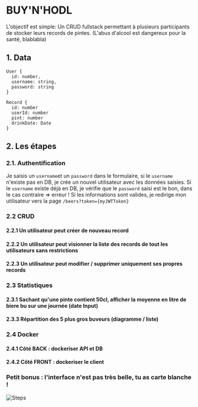 # BUY'N'HODL

L'objectif est simple: Un CRUD fullstack permettant à plusieurs participants de stocker leurs records de pintes.
(L'abus d'alcool est dangereux pour la santé, blablabla)

## 1. Data

```
User {
  id: number,
  username: string,
  password: string
}

Record {
  id: number
  userId: number
  pint: number
  drinkDate: Date
}
```

## 2. Les étapes

### 2.1. Authentification

Je saisis un `username`et un `password` dans le formulaire, si le `username` n'existe pas en DB, je crée un nouvel utilisateur avec les données saisies. Si le `username` existe déjà en DB, je vérifie que le `password` saisi est le bon, dans le cas contraire => erreur ! Si les informations sont valides, je redirige mon utilisateur vers la page `/beers?token={myJWTToken}`

### 2.2 CRUD

#### 2.2.1 Un utilisateur peut créer de nouveau record

#### 2.2.2 Un utilisateur peut visionner la liste des records de tout les utilisateurs sans restrictions

#### 2.2.3 Un utilisateur peut modifier / supprimer uniquement ses propres records

### 2.3 Statistiques

#### 2.3.1 Sachant qu'une pinte contient 50cl, afficher la moyenne en litre de biere bu sur une journée (date Input)

#### 2.3.3 Répartition des 5 plus gros buveurs (diagramme / liste)

### 2.4 Docker

#### 2.4.1 Côté BACK : dockeriser API et DB

#### 2.4.2 Côté FRONT : dockeriser le client

### Petit bonus : l'interface n'est pas très belle, tu as carte blanche !

![Steps](https://i.imgur.com/Oi1QDgI.png)
